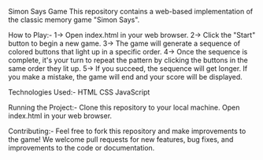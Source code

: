 Simon Says Game
This repository contains a web-based implementation of the classic memory game "Simon Says".

How to Play:-
1-> Open index.html in your web browser.
2-> Click the "Start" button to begin a new game.
3-> The game will generate a sequence of colored buttons that light up in a specific order.
4-> Once the sequence is complete, it's your turn to repeat the pattern by clicking the buttons in the same order they lit up.
5-> If you succeed, the sequence will get longer. If you make a mistake, the game will end and your score will be displayed.

Technologies Used:-
HTML
CSS
JavaScript

Running the Project:-
Clone this repository to your local machine.
Open index.html in your web browser.

Contributing:-
Feel free to fork this repository and make improvements to the game!  We welcome pull requests for new features, bug fixes, and improvements to the code or documentation.
